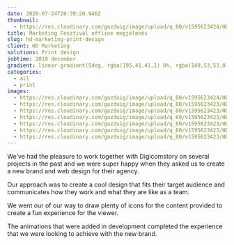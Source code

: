 ```yaml
---
date: 2020-07-24T20:39:20.946Z
thumbnail:
  - https://res.cloudinary.com/gazduig/image/upload/q_80/v1595623424/HD%20Marketing/Frame_8_zvxvuu.webp
title: Marketing Fesztivál offline megjelenés
slug: hd-marketing-print-design
client: HD Marketing
solutions: Print design
jobtime: 2019 december
gradient: linear-gradient(5deg, rgba(195,41,41,1) 0%, rgba(149,53,53,0) 71%)
categories:
  - all
  - print
images:
  - https://res.cloudinary.com/gazduig/image/upload/q_80/v1595623424/HD%20Marketing/Frame_7_xiszo5.webp
  - https://res.cloudinary.com/gazduig/image/upload/q_80/v1595623423/HD%20Marketing/Frame_2_ahqyqn.webp
  - https://res.cloudinary.com/gazduig/image/upload/q_80/v1595623423/HD%20Marketing/Frame_5_hfjj7y.webp
  - https://res.cloudinary.com/gazduig/image/upload/q_80/v1595623423/HD%20Marketing/Frame_6_wnrfrc.webp
  - https://res.cloudinary.com/gazduig/image/upload/q_80/v1595623423/HD%20Marketing/Frame_1_syvbmh.webp
  - https://res.cloudinary.com/gazduig/image/upload/q_80/v1595623423/HD%20Marketing/Frame_4_a0t4du.webp
  - https://res.cloudinary.com/gazduig/image/upload/q_80/v1595623423/HD%20Marketing/Frame_3_kea2h0.webp
---
```

<!--StartFragment-->

We’ve had the pleasure to work together with Digicomstory on several projects in the past and we were super happy when they asked us to create a new brand and web design for their agency.

Our approach was to create a cool design that fits their target audience and communicates how they work and what they are like as a team.

We went our of our way to draw plenty of icons for the content provided to create a fun experience for the viewer.

The animations that were added in development completed the experience that we were looking to achieve with the new brand.

<!--EndFragment-->